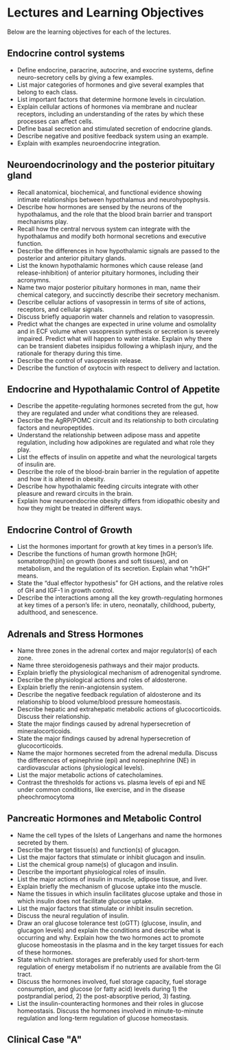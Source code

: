 # Lectures and Learning Objectives

Below are the learning objectives for each of the lectures.

## Endocrine control systems

* Define endocrine, paracrine, autocrine, and exocrine systems, define neuro-secretory cells by giving a few examples.
* List major categories of hormones and give several examples that belong to each class.
* List important factors that determine hormone levels in circulation.
* Explain cellular actions of hormones via membrane and nuclear receptors, including an understanding of the rates by which these processes can affect cells.
* Define basal secretion and stimulated secretion of endocrine glands.
* Describe negative and positive feedback system using an example.
* Explain with examples neuroendocrine integration.

## Neuroendocrinology and the posterior pituitary gland

* Recall anatomical, biochemical, and functional evidence showing intimate relationships between hypothalamus and neurohypophysis.
* Describe how hormones are sensed by the neurons of the hypothalamus, and the role that the blood brain barrier and transport mechanisms play.
* Recall how the central nervous system can integrate with the hypothalamus and modify both hormonal secretions and executive function.
* Describe the differences in how hypothalamic signals are passed to the posterior and anterior pituitary glands.
* List the known hypothalamic hormones which cause release (and release-inhibition) of anterior pituitary hormones, including their acronymns. 
* Name two major posterior pituitary hormones in man, name their chemical category, and succinctly describe their secretory mechanism.
* Describe cellular actions of vasopressin in terms of site of actions, receptors, and cellular signals.
* Discuss briefly aquaporin water channels and relation to vasopressin. 
* Predict what the changes are expected in urine volume and osmolality and in ECF volume when vasopressin synthesis or secretion is severely impaired. Predict what will happen to water intake. Explain why there can be transient diabetes insipidus following a whiplash injury, and the rationale for therapy during this time. 
* Describe the control of vasopressin release.
* Describe the function of oxytocin with respect to delivery and lactation.

## Endocrine and Hypothalamic Control of Appetite

* Describe the appetite-regulating hormones secreted from the gut, how they are regulated and under what conditions they are released.
* Describe the AgRP/POMC circuit and its relationship to both circulating factors and neuropeptides.
* Understand the relationship between adipose mass and appetite regulation, including how adipokines are regulated and what role they play.
* List the effects of insulin on appetite and what the neurological targets of insulin are.
* Describe the role of the blood-brain barrier in the regulation of appetite and how it is altered in obesity.
* Describe how hypothalamic feeding circuits integrate with other pleasure and reward circuits in the brain.
* Explain how neuroendocrine obesity differs from idiopathic obesity and how they might be treated in different ways.

## Endocrine Control of Growth

* List the hormones important for growth at key times in a person’s life.
* Describe the functions of human growth hormone [hGH; somatotrop(h)in] on growth (bones and soft tissues), and on metabolism, and the regulation of its secretion.  Explain what “rhGH” means.
* State the “dual effector hypothesis” for GH actions, and the relative roles of GH and IGF-1 in growth control. 
* Describe the interactions among all the key growth-regulating hormones at key times of a person’s life: in utero, neonatally, childhood, puberty, adulthood, and senescence.

## Adrenals and Stress Hormones

* Name three zones in the adrenal cortex and major regulator(s) of each zone.
* Name three steroidogenesis pathways and their major products.
* Explain briefly the physiological mechanism of adrenogenital syndrome.
* Describe the physiological actions and roles of aldosterone.
* Explain briefly the renin-angiotensin system.
* Describe the negative feedback regulation of aldosterone and its relationship to blood volume/blood pressure homeostasis.
* Describe hepatic and extrahepatic metabolic actions of glucocorticoids. Discuss their relationship.
* State the major findings caused by adrenal hypersecretion of mineralocorticoids.
* State the major findings caused by adrenal hypersecretion of glucocorticoids. 
* Name the major hormones secreted from the adrenal medulla. Discuss the differences of epinephrine (epi) and norepinephrine (NE) in cardiovascular actions (physiological levels). 
* List the major metabolic actions of catecholamines.
* Contrast the thresholds for actions vs. plasma levels of epi and NE under common conditions, like exercise, and in the disease pheochromocytoma


## Pancreatic Hormones and Metabolic Control

* Name the cell types of the Islets of Langerhans and name the hormones secreted by them.
* Describe the target tissue(s) and function(s) of glucagon.
* List the major factors that stimulate or inhibit glucagon and insulin.
* List the chemical group name(s) of glucagon and insulin.
* Describe the important physiological roles of insulin.
* List the major actions of insulin in muscle, adipose tissue, and liver.
* Explain briefly the mechanism of glucose uptake into the muscle.
* Name the tissues in which insulin facilitates glucose uptake and those in which insulin does not facilitate glucose uptake.
* List the major factors that stimulate or inhibit insulin secretion.
* Discuss the neural regulation of insulin.
* Draw an oral glucose tolerance test (oGTT)  (glucose, insulin, and glucagon levels) and explain the conditions and describe what is occurring and why.  Explain how the two hormones act to promote glucose homeostasis in the plasma and in the key target tissues for each of these hormones.
* State which nutrient storages are preferably used for short-term regulation of energy metabolism if no nutrients are available from the GI tract.
* Discuss the hormones involved, fuel storage capacity, fuel storage consumption, and glucose (or fatty acid) levels during 1) the postprandial period, 2) the post-absorptive period, 3) fasting.
* List the insulin-counteracting hormones and their roles in glucose homeostasis. Discuss the hormones involved in minute-to-minute regulation and long-term regulation of glucose homeostasis.


## Clinical Case "A"
